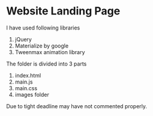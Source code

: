 # Website Landing Page

I have used following libraries

1. jQuery
2. Materialize by google
3. Tweenmax animation library

The folder is divided into 3 parts
1. index.html
2. main.js
3. main.css
4. images folder

Due to tight deadline may have not commented properly.
